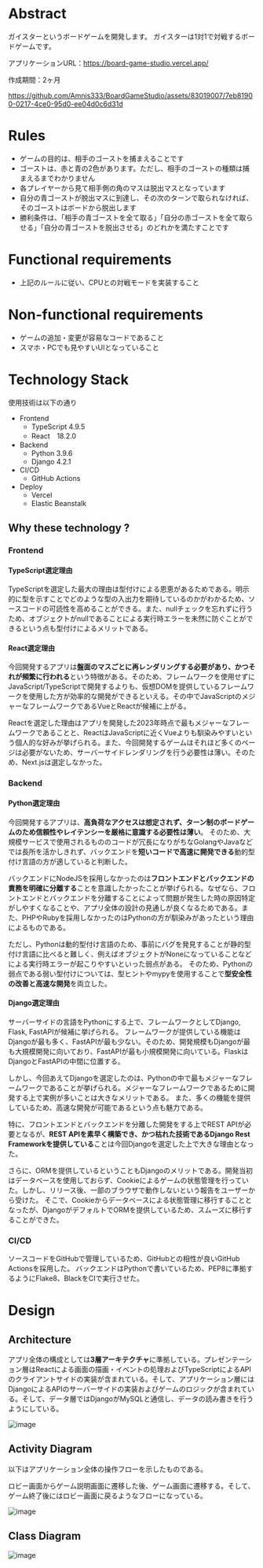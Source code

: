 # Abstract
ガイスターというボードゲームを開発します。
ガイスターは1対1で対戦するボードゲームです。

アプリケーションURL：https://board-game-studio.vercel.app/

作成期間：2ヶ月


https://github.com/Amnis333/BoardGameStudio/assets/83019007/7eb81900-0217-4ce0-95d0-ee04d0c6d31d



# Rules

- ゲームの目的は、相手のゴーストを捕まえることです
- ゴーストは、赤と青の2色があります。ただし、相手のゴーストの種類は捕まえるまでわかりません
- 各プレイヤーから見て相手側の角のマスは脱出マスとなっています
- 自分の青ゴーストが脱出マスに到達し、その次のターンで取られなければ、そのゴーストはボードから脱出します
- 勝利条件は、「相手の青ゴーストを全て取る」「自分の赤ゴーストを全て取らせる」「自分の青ゴーストを脱出させる」のどれかを満たすことです

# Functional requirements
- 上記のルールに従い、CPUとの対戦モードを実装すること

# Non-functional requirements
- ゲームの追加・変更が容易なコードであること
- スマホ・PCでも見やすいUIとなっていること

# Technology Stack
使用技術は以下の通り
- Frontend
    - TypeScript 4.9.5
    - React　18.2.0
- Backend
    - Python 3.9.6
    - Django 4.2.1
- CI/CD
    - GitHub Actions
- Deploy
    - Vercel
    - Elastic Beanstalk    


## Why these technology ?

### Frontend

#### TypeScript選定理由
TypeScriptを選定した最大の理由は型付けによる恩恵があるためである。明示的に型を示すことでどのような型の入出力を期待しているのかがわかるため、ソースコードの可読性を高めることができる。また、nullチェックを忘れずに行うため、オブジェクトがnullであることによる実行時エラーを未然に防ぐことができるという点も型付けによるメリットである。

#### React選定理由
今回開発するアプリは**盤面のマスごとに再レンダリングする必要があり、かつそれが頻繁に行われる**という特徴がある。そのため、フレームワークを使用せずにJavaScript/TypeScriptで開発するよりも、仮想DOMを提供しているフレームワークを使用した方が効率的な開発ができるといえる。その中でJavaScriptのメジャーなフレームワークであるVueとReactが候補に上がる。

Reactを選定した理由はアプリを開発した2023年時点で最もメジャーなフレームワークであることと、ReactはJavaScriptに近くVueよりも馴染みやすいという個人的な好みが挙げられる。また、今回開発するゲームはそれほど多くのページは必要がないため、サーバーサイドレンダリングを行う必要性は薄い。そのため、Next.jsは選定しなかった。

### Backend

#### Python選定理由
今回開発するアプリは、**高負荷なアクセスは想定されず、ターン制のボードゲームのため信頼性やレイテンシーを厳格に意識する必要性は薄い**。
そのため、大規模サービスで使用されるもののコードが冗長になりがちなGolangやJavaなどでは長所を活かしきれず、バックエンドを**短いコードで高速に開発できる**動的型付け言語の方が適していると判断した。

バックエンドにNodeJSを採用しなかったのは**フロントエンドとバックエンドの責務を明確に分離する**ことを意識したかったことが挙げられる。なぜなら、フロントエンドとバックエンドを分離することによって問題が発生した時の原因特定がしやすくなることや、アプリ全体の設計の見通しが良くなるためである。また、PHPやRubyを採用しなかったのはPythonの方が馴染みがあったという理由によるものである。

ただし、Pythonは動的型付け言語のため、事前にバグを発見することが静的型付け言語に比べると難しく、例えばオブジェクトがNoneになっていることなどによる実行時エラーが起こりやすいといった弱点がある。
そのため、Pythonの弱点である弱い型付けについては、型ヒントやmypyを使用することで**型安全性の改善と高速な開発**を両立した。

#### Django選定理由
サーバーサイドの言語をPythonにする上で、フレームワークとしてDjango, Flask, FastAPIが候補に挙げられる。
フレームワークが提供している機能はDjangoが最も多く、FastAPIが最も少ない。そのため、開発規模もDjangoが最も大規模開発に向いており、FastAPIが最も小規模開発に向いている。FlaskはDjangoとFastAPIの中間に位置する。

しかし、今回あえてDjangoを選定したのは、Pythonの中で最もメジャーなフレームワークであることが挙げられる。メジャーなフレームワークであるために開発する上で実例が多いことは大きなメリットである。
また、多くの機能を提供しているため、高速な開発が可能であるという点も魅力である。

特に、フロントエンドとバックエンドを分離した開発をする上でREST APIが必要となるが、**REST APIを素早く構築でき、かつ枯れた技術であるDjango Rest Frameworkを提供している**ことは今回Djangoを選定した上で大きな理由となった。

さらに、ORMを提供しているということもDjangoのメリットである。開発当初はデータベースを使用しておらず、Cookieによるゲームの状態管理を行っていた。しかし、リリース後、一部のブラウザで動作しないという報告をユーザーから受けた。
そこで、Cookieからデータベースによる状態管理に移行することとなったが、DjangoがデフォルトでORMを提供しているため、スムーズに移行することができた。

### CI/CD
ソースコードをGitHubで管理しているため、GitHubとの相性が良いGitHub Actionsを採用した。
バックエンドはPythonで書いているため、PEP8に準拠するようにFlake8、BlackをCIで実行させた。

# Design

## Architecture

アプリ全体の構成としては**3層アーキテクチャ**に準拠している。プレゼンテーション層はReactによる画面の描画・イベントの処理およびTypeScriptによるAPIのクライアントサイドの実装が含まれている。そして、アプリケーション層にはDjangoによるAPIのサーバーサイドの実装およびゲームのロジックが含まれている。そして、データ層ではDjangoがMySQLと通信し、データの読み書きを行うようにしている。

![image](https://github.com/Amnis333/BoardGameStudio/assets/83019007/ff2ebeba-8d6b-4828-9b24-7259b1dabe0b)


## Activity Diagram
以下はアプリケーション全体の操作フローを示したものである。

ロビー画面からゲーム説明画面に遷移した後、ゲーム画面に遷移する。そして、ゲーム終了後にはロビー画面に戻るようなフローになっている。


![image](https://github.com/Amnis333/BoardGameStudio/assets/83019007/c19d3e37-7732-4b14-9579-5d79aa5623ba)


## Class Diagram
![image](https://github.com/Amnis333/BoardGameStudio/assets/83019007/3bad1098-bd9c-4057-9e33-640a32ff900f)


